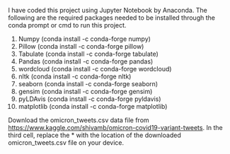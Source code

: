 I have coded this project using Jupyter Notebook by Anaconda. The following are the required packages needed to be installed through the conda prompt or cmd to run this project. 
1. Numpy (conda install -c conda-forge numpy)
2. Pillow (conda install -c conda-forge pillow)
3. Tabulate (conda install -c conda-forge tabulate)
4. Pandas (conda install -c conda-forge pandas)
5. wordcloud (conda install -c conda-forge wordcloud)
6. nltk (conda install -c conda-forge nltk)
7. seaborn (conda install -c conda-forge seaborn)
8. gensim (conda install -c conda-forge gensim)
9. pyLDAvis (conda install -c conda-forge pyldavis)
10. matplotlib (conda install -c conda-forge matplotlib)

Download the omicron_tweets.csv data file from https://www.kaggle.com/shivamb/omicron-covid19-variant-tweets. In the third cell, replace the * with the location of the downloaded omicron_tweets.csv file on your device.
